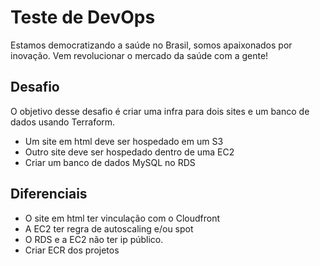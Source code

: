 # Teste de DevOps

Estamos democratizando a saúde no Brasil, somos apaixonados por inovação. Vem revolucionar o mercado da saúde com a gente!

## Desafio

O objetivo desse desafio é criar uma infra para dois sites e um banco de dados usando Terraform.

-   Um site em html deve ser hospedado em um S3
-   Outro site deve ser hospedado dentro de uma EC2
-   Criar um banco de dados MySQL no RDS

## Diferenciais

- O site em html ter vinculação com o Cloudfront
- A EC2 ter regra de autoscaling e/ou spot
- O RDS e a EC2 não ter ip público.
- Criar ECR dos projetos
